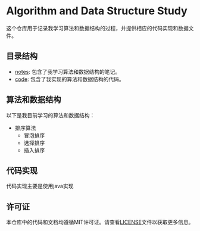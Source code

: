 # Algorithm and Data Structure Study

这个仓库用于记录我学习算法和数据结构的过程，并提供相应的代码实现和数据文件。

## 目录结构

- [notes](./notes): 包含了我学习算法和数据结构的笔记。
- [code](./code): 包含了我实现的算法和数据结构的代码。

## 算法和数据结构

以下是我目前学习的算法和数据结构：

- 排序算法
    - 冒泡排序
    - 选择排序
    - 插入排序
   

## 代码实现

代码实现主要是使用java实现


## 许可证

本仓库中的代码和文档均遵循MIT许可证。请查看[LICENSE](./LICENSE)文件以获取更多信息。

